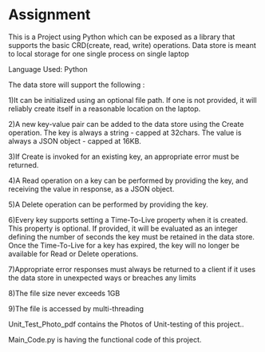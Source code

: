 # Assignment
This is a Project using Python which can be exposed as a library that supports the basic CRD(create, read, write) operations. Data store is meant to local storage for one single process on single laptop

Language Used: Python

The data store will support the following :

1)It can be initialized using an optional file path. If one is not provided, it will reliably create itself in a reasonable location on the laptop.

2)A new key-value pair can be added to the data store using the Create operation. The key is always a string - capped at 32chars. The value is always a JSON object - capped at 16KB.

3)If Create is invoked for an existing key, an appropriate error must be returned.

4)A Read operation on a key can be performed by providing the key, and receiving the value in response, as a JSON object.

5)A Delete operation can be performed by providing the key.

6)Every key supports setting a Time-To-Live property when it is created. This property is optional. If provided, it will be evaluated as an integer defining the number of seconds the key must be retained in the data store. Once the Time-To-Live for a key has expired, the key will no longer be available for Read or Delete operations.

7)Appropriate error responses must always be returned to a client if it uses the data store in unexpected ways or breaches any limits

8)The file size never exceeds 1GB

9)The file is accessed by multi-threading

Unit_Test_Photo_pdf contains the Photos of Unit-testing of this project..

Main_Code.py is having the functional code of this project.
